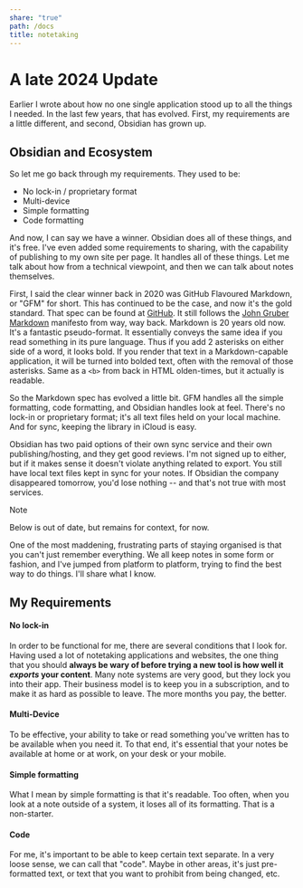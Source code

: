 ```yaml
---
share: "true"
path: /docs
title: notetaking
---
```


# A late 2024 Update

Earlier I wrote about how no one single application stood up to all the things I needed. In the last few years, that has evolved. First, my requirements are a little different, and second, Obsidian has grown up.

## Obsidian and Ecosystem

So let me go back through my requirements. They used to be:

- No lock-in / proprietary format
- Multi-device
- Simple formatting
- Code formatting

And now, I can say we have a winner. Obsidian does all of these things, and it's free. I've even added some requirements to sharing, with the capability of publishing to my own site per page. It handles all of these things. Let me talk about how from a technical viewpoint, and then we can talk about notes themselves.

First, I said the clear winner back in 2020 was GitHub Flavoured Markdown, or "GFM" for short. This has continued to be the case, and now it's the gold standard. That spec can be found at [GitHub](https://docs.github.com/en/get-started/writing-on-github/getting-started-with-writing-and-formatting-on-github/basic-writing-and-formatting-syntax). It still follows the [John Gruber Markdown](https://daringfireball.net/projects/markdown/) manifesto from way, way back. Markdown is 20 years old now. It's a fantastic pseudo-format. It essentially conveys the same idea if you read something in its pure language. Thus if you add 2 asterisks on either side of a word, it looks bold. If you render that text in a Markdown-capable application, it will be turned into bolded text, often with the removal of those asterisks. Same as a `<b>` from back in HTML olden-times, but it actually is readable.

So the Markdown spec has evolved a little bit. GFM handles all the simple formatting, code formatting, and Obsidian handles look at feel. There's no lock-in or proprietary format; it's all text files held on your local machine. And for sync, keeping the library in iCloud is easy.

Obsidian has two paid options of their own sync service and their own publishing/hosting, and they get good reviews. I'm not signed up to either, but if it makes sense it doesn't violate anything related to export. You still have local text files kept in sync for your notes. If Obsidian the company disappeared tomorrow, you'd lose nothing -- and that's not true with most services.

> [!note]
> Below is out of date, but remains for context, for now.

One of the most maddening, frustrating parts of staying organised is that you can't just remember everything. We all keep notes in some form or fashion, and I've jumped from platform to platform, trying to find the best way to do things. I'll share what I know.

## My Requirements

#### No lock-in

In order to be functional for me, there are several conditions that I look for. Having used a lot of notetaking applications and websites, the one thing that you should **always be wary of before trying a new tool is how well it _exports_ your content**. Many note systems are very good, but they lock you into their app. Their business model is to keep you in a subscription, and to make it as hard as possible to leave. The more months you pay, the better. 

#### Multi-Device

To be effective, your ability to take or read something you've written has to be available when you need it. To that end, it's essential that your notes be available at home or at work, on your desk or your mobile.

#### Simple formatting

What I mean by simple formatting is that it's readable. Too often, when you look at a note outside of a system, it loses all of its formatting. That is a non-starter.

#### Code

For me, it's important to be able to keep certain text separate. In a very loose sense, we can call that "code". Maybe in other areas, it's just pre-formatted text, or text that you want to prohibit from being changed, etc.


